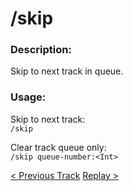 # /skip

### Description:

Skip to next track in queue.<br>

### Usage:

Skip to next track:<br>
`/skip`<br>

Clear track queue only:<br>
`/skip queue-number:<Int>`<br>

<a class="button prev" href="./#/commands/musiccommands/prev" role="button">< Previous Track</a>
<a class="button next" href="./#/commands/musiccommands/replay" role="button">Replay ></a>

